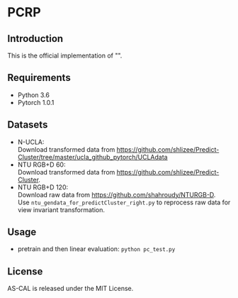 # PCRP

## Introduction
This is the official implementation of "". 
## Requirements
- Python 3.6
- Pytorch 1.0.1
## Datasets
- N-UCLA:  
  Download  transformed data from https://github.com/shlizee/Predict-Cluster/tree/master/ucla_github_pytorch/UCLAdata
- NTU RGB+D 60:  
  Download  transformed data from https://github.com/shlizee/Predict-Cluster.
- NTU RGB+D 120:  
  Download raw data from https://github.com/shahroudy/NTURGB-D.  
  Use `ntu_gendata_for_predictCluster_right.py` to reprocess raw data for view invariant transformation.

## Usage
- pretrain and then linear evaluation:  `python pc_test.py`


## License
AS-CAL is released under the MIT License.
